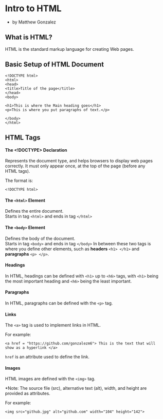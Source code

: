 # Intro to HTML

* by Matthew Gonzalez

## What is HTML?
HTML is the standard markup language for creating Web pages.

## Basic Setup of HTML Document
```
<!DOCTYPE html>
<html>
<head>
<title>Title of the page</title>
</head>
<body>

<h1>This is where the Main heading goes</h1>
<p>This is where you put paragraphs of text.</p>

</body>
</html>
```
## HTML Tags
#### The <!DOCTYPE> Declaration

Represents the document type, and helps browsers to display web pages correctly.
It must only appear once, at the top of the page (before any HTML tags).

The format is:
```
<!DOCTYPE html>
```

#### The ```<html>``` Element

Defines the entire document.  
Starts in tag ```<html>``` and ends in tag ```</html>```

#### The ```<body>``` Element

Defines the body of the document.  
Starts in tag ```<body>``` and ends in tag ```</body>```
In between these two tags is where you define other elements, such as __headers__ ```<h1> </h1>``` and __paragraphs__ ```<p> </p>```.

#### Headings

In HTML, headings can be defined with ```<h1>``` up to ```<h6>``` tags, with ```<h1>``` being the most important heading and ```<h6>``` being the least important.

#### Paragraphs

In HTML, paragraphs can be defined with the ```<p>``` tag.

#### Links

The ```<a>``` tag is used to implement links in HTML.

For example:
```
<a href = "https://github.com/gonzalezm6"> This is the text that will show as a hyperlink </a>
```

```href``` is an attribute used to define the link.

#### Images

HTML images are defined with the ```<img>``` tag.

*Note: The source file (src), alternative text (alt), width, and height are provided as attributes.

For example:
```
<img src="github.jpg" alt="github.com" width="104" height="142">
```
